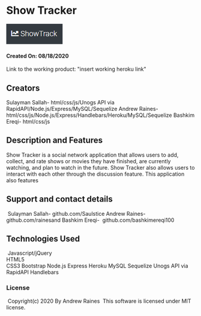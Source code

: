 # Show Tracker

​![Product Logo](./images/logo.PNG)
#### Created On: 08/18/2020  

Link to the working product: "insert working heroku link"
​
## Creators
Sulayman Sallah- html/css/js/Unogs API via RapidAPI/Node.js/Express/MySQL/Sequelize
Andrew Raines-   html/css/js/Node.js/Express/Handlebars/Heroku/MySQL/Sequelize
Bashkim Ereqi-   html/css/js
​
## Description and Features
Show Tracker is a social network application that allows users to add, collect, and rate shows or movies they have finished, are currently watching, and plan to watch in the future. Show Tracker also allows users to interact with each other through the discussion feature. This application also features 

## Support and contact details
​
Sulayman Sallah- github.com/Saulstice
Andrew Raines-   github.com/rainesand
Bashkim Ereqi- ​  github.com/bashkimereqi100

## Technologies Used
​
Javascript/jQuery  
HTML5  
CSS3
Bootstrap
Node.js
Express
Heroku
MySQL
Sequelize
Unogs API via RapidAPI
Handlebars


### License
​
Copyright(c) 2020 By Andrew Raines
​
This software is licensed under MIT license.